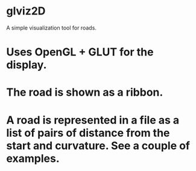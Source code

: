 # glviz2D
A simple visualization tool for roads. 

# Uses OpenGL + GLUT for the display.
# The road is shown as a ribbon.
# A road is represented in a file as a list of pairs of distance from the start and curvature. See a couple of examples.

